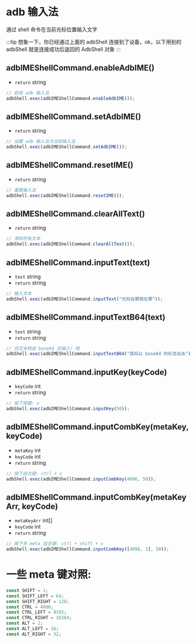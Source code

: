 # adb 输入法

通过 shell 命令在当前光标位置输入文字

:::tip
想象一下，你已经通过上面的 adbShell 连接到了设备，ok，以下用到的 adbShell 就是连接成功后返回的 AdbShell 对象
:::

## adbIMEShellCommand.enableAdbIME()

-   `return` string

```js
// 启用 adb 输入法
adbShell.exec(adbIMEShellCommand.enableAdbIME());
```

## adbIMEShellCommand.setAdbIME()

-   `return` string

```js
// 设置 adb 输入法为当前输入法
adbShell.exec(adbIMEShellCommand.setAdbIME());
```

## adbIMEShellCommand.resetIME()

-   `return` string

```js
// 重置输入法
adbShell.exec(adbIMEShellCommand.resetIME());
```

## adbIMEShellCommand.clearAllText()

-   `return` string

```js
// 清除所有文本
adbShell.exec(adbIMEShellCommand.clearAllText());
```

## adbIMEShellCommand.inputText(text)

-   `text` string
-   `return` string

```js
// 输入文本
adbShell.exec(adbIMEShellCommand.inputText("光标在哪我在哪"));
```

## adbIMEShellCommand.inputTextB64(text)

-   `text` string
-   `return` string

```js
// 将文本转成 base64 后输入? 吧
adbShell.exec(adbIMEShellCommand.inputTextB64("我将以 base64 的形态出击"));
```

## adbIMEShellCommand.inputKey(keyCode)

-   `keyCode` int
-   `return` string

```js
// 按下按键: v
adbShell.exec(adbIMEShellCommand.inputKey(50));
```

## adbIMEShellCommand.inputCombKey(metaKey, keyCode)

-   `metaKey` int
-   `keyCode` int
-   `return` string

```js
// 按下组合键: ctrl + v
adbShell.exec(adbIMEShellCommand.inputCombKey(4096, 50));
```

## adbIMEShellCommand.inputCombKey(metaKeyArr, keyCode)

-   `metaKeyArr` int[]
-   `keyCode` int
-   `return` string

```js
// 按下多 meta 组合键: ctrl + shift + v
adbShell.exec(adbIMEShellCommand.inputCombKey([4096, 1], 50));
```

# 一些 meta 键对照:

```js
const SHIFT = 1;
const SHIFT_LEFT = 64;
const SHIFT_RIGHT = 128;
const CTRL = 4096;
const CTRL_LEFT = 8192;
const CTRL_RIGHT = 16384;
const ALT = 2;
const ALT_LEFT = 16;
const ALT_RIGHT = 32;
```
